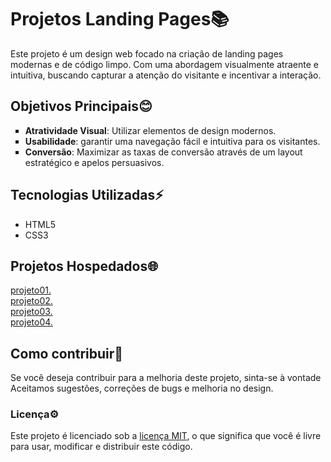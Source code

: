 # Projetos Landing Pages📚
  Este projeto é um design web focado na criação de landing pages modernas e de código limpo. Com uma abordagem visualmente atraente e intuitiva, buscando capturar a atenção do visitante   e incentivar a interação.

## Objetivos Principais😊
 <ul type="square">
  <li><strong>Atratividade Visual</strong>: Utilizar elementos de design modernos.</li>
  <li><strong>Usabilidade</strong>: garantir uma navegação fácil e intuitiva para os visitantes.</li>
  <li><strong>Conversão</strong>: Maximizar as taxas de conversão através de um layout estratégico e apelos persuasivos.</li>
 </ul>

## Tecnologias Utilizadas⚡
 <ul>
   <li>HTML5</li>
   <li>CSS3</li>
 </ul>

## Projetos Hospedados🌐
 <a target="_blank" href="projeto01/cubo01.html">projeto01.</a>
 <br>
 <a target="_blank" href="projeto02/index.html">projeto02.</a>
 <br>
 <a target="_blank" href="projeto03/café.html">projeto03.</a>
 <br>
 <a target="_blank" href="projeto04/umbrella.html">projeto04.</a>

## Como contribuir📂
 Se você deseja contribuir para a melhoria deste projeto, sinta-se à vontade Aceitamos sugestões, correções de bugs e melhoria no design.

### Licença⚙️
 Este projeto é licenciado sob a <a href="LICENSE">licença MIT</a>, o que significa que você é livre para usar, modificar e distribuir este código.
